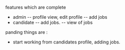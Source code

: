 features which are complete
- admin
  -- profile view, edit profile
  -- add jobs
- candidate
  -- add jobs.
  -- view of jobs

panding things are :
- start working from candidates profile, adding jobs.

